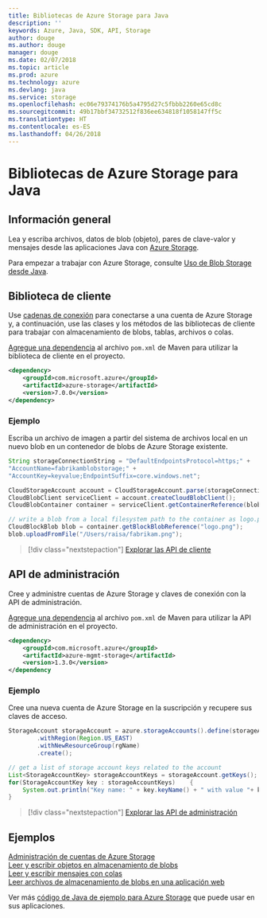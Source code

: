 ```yaml
---
title: Bibliotecas de Azure Storage para Java
description: ''
keywords: Azure, Java, SDK, API, Storage
author: douge
ms.author: douge
manager: douge
ms.date: 02/07/2018
ms.topic: article
ms.prod: azure
ms.technology: azure
ms.devlang: java
ms.service: storage
ms.openlocfilehash: ec06e79374176b5a4795d27c5fbbb2260e65cd8c
ms.sourcegitcommit: 49b17bbf34732512f836ee634818f1058147ff5c
ms.translationtype: HT
ms.contentlocale: es-ES
ms.lasthandoff: 04/26/2018
---
```

# <a name="azure-storage-libraries-for-java"></a>Bibliotecas de Azure Storage para Java

## <a name="overview"></a>Información general

Lea y escriba archivos, datos de blob (objeto), pares de clave-valor y mensajes desde las aplicaciones Java con [Azure Storage](/azure/storage/storage-introduction).

Para empezar a trabajar con Azure Storage, consulte [Uso de Blob Storage desde Java](/azure/storage/storage-java-how-to-use-blob-storage).

## <a name="client-library"></a>Biblioteca de cliente

Use [cadenas de conexión](/azure/storage/storage-create-storage-account#manage-your-storage-account) para conectarse a una cuenta de Azure Storage y, a continuación, use las clases y los métodos de las bibliotecas de cliente para trabajar con almacenamiento de blobs, tablas, archivos o colas. 

[Agregue una dependencia](https://maven.apache.org/guides/getting-started/index.html#How_do_I_use_external_dependencies) al archivo `pom.xml` de Maven para utilizar la biblioteca de cliente en el proyecto.   

```XML
<dependency>
    <groupId>com.microsoft.azure</groupId>
    <artifactId>azure-storage</artifactId>
    <version>7.0.0</version>
</dependency>
```   

### <a name="example"></a>Ejemplo

Escriba un archivo de imagen a partir del sistema de archivos local en un nuevo blob en un contenedor de blobs de Azure Storage existente.


```java
String storageConnectionString = "DefaultEndpointsProtocol=https;" + 
"AccountName=fabrikamblobstorage;" + 
"AccountKey=keyvalue;EndpointSuffix=core.windows.net";

CloudStorageAccount account = CloudStorageAccount.parse(storageConnectionString);
CloudBlobClient serviceClient = account.createCloudBlobClient();
CloudBlobContainer container = serviceClient.getContainerReference(blobContainer);

// write a blob from a local filesystem path to the container as logo.png
CloudBlockBlob blob = container.getBlockBlobReference("logo.png");
blob.uploadFromFile("/Users/raisa/fabrikam.png");
```

> [!div class="nextstepaction"]
> [Explorar las API de cliente](/java/api/overview/azure/storage/client)

## <a name="management-api"></a>API de administración

Cree y administre cuentas de Azure Storage y claves de conexión con la API de administración.

[Agregue una dependencia](https://maven.apache.org/guides/getting-started/index.html#How_do_I_use_external_dependencies) al archivo `pom.xml` de Maven para utilizar la API de administración en el proyecto.  

```XML
<dependency>
    <groupId>com.microsoft.azure</groupId>
    <artifactId>azure-mgmt-storage</artifactId>
    <version>1.3.0</version>
</dependency
```   

### <a name="example"></a>Ejemplo

Cree una nueva cuenta de Azure Storage en la suscripción y recupere sus claves de acceso.

```java
StorageAccount storageAccount = azure.storageAccounts().define(storageAccountName)
        .withRegion(Region.US_EAST)
        .withNewResourceGroup(rgName)
        .create();

// get a list of storage account keys related to the account
List<StorageAccountKey> storageAccountKeys = storageAccount.getKeys();
for(StorageAccountKey key : storageAccountKeys)    {
    System.out.println("Key name: " + key.keyName() + " with value "+ key.value());
}
```

> [!div class="nextstepaction"]
> [Explorar las API de administración](/java/api/overview/azure/storage/management)


## <a name="samples"></a>Ejemplos

[Administración de cuentas de Azure Storage](../docs-ref-conceptual/java-sdk-manage-storage-accounts.md)    
[Leer y escribir objetos en almacenamiento de blobs](https://github.com/Azure-Samples/storage-blob-java-getting-started)   
[Leer y escribir mensajes con colas](https://github.com/Azure-Samples/storage-queue-java-getting-started)   
[Leer archivos de almacenamiento de blobs en una aplicación web](https://github.com/Azure-Samples/app-service-java-manage-storage-connections-for-web-apps-on-linux)

Ver más [código de Java de ejemplo para Azure Storage](https://azure.microsoft.com/resources/samples/?platform=java&term=storage) que puede usar en sus aplicaciones.
